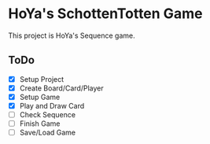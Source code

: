 # HoYa's SchottenTotten Game

This project is HoYa's Sequence game.

## ToDo

- [x] Setup Project
- [x] Create Board/Card/Player
- [x] Setup Game
- [x] Play and Draw Card
- [ ] Check Sequence
- [ ] Finish Game
- [ ] Save/Load Game
